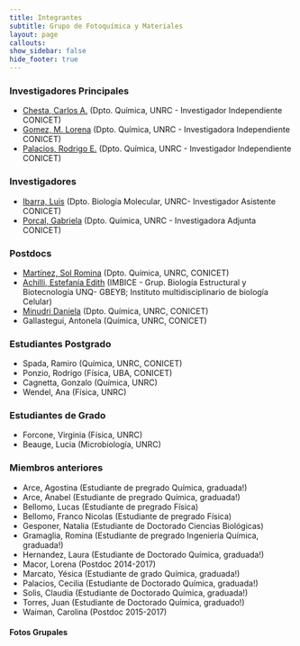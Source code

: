 ```yaml
---
title: Integrantes
subtitle: Grupo de Fotoquímica y Materiales
layout: page
callouts:
show_sidebar: false
hide_footer: true
---
```


### Investigadores Principales
- [Chesta, Carlos A.](/chesta) (Dpto. Química, UNRC - Investigador Independiente CONICET)
- [Gomez, M. Lorena](/gomez)  (Dpto. Química, UNRC - Investigadora Independiente CONICET)
- [Palacios, Rodrigo E.](/palacios) (Dpto. Química, UNRC  - Investigador Independiente CONICET)

### Investigadores
- [Ibarra, Luis](/ibarra) (Dpto. Biología Molecular, UNRC-  Investigador Asistente CONICET)
- [Porcal, Gabriela](/porcal) (Dpto. Química, UNRC  - Investigadora Adjunta CONICET)

### Postdocs
- [Martínez, Sol Romina](/martinez) (Dpto. Química, UNRC, CONICET)
- [Achilli, Estefanía Edith](/achilli) (IMBICE - Grup. Biología Estructural y Biotecnología UNQ- GBEYB; Instituto multidisciplinario de biología Celular)
- [Minudri Daniela](/minudri) (Dpto. Química, UNRC, CONICET)
- Gallastegui, Antonela (Química, UNRC, CONICET)

### Estudiantes Postgrado
- Spada, Ramiro (Química, UNRC, CONICET)
- Ponzio, Rodrigo (Física, UBA, CONICET)
- Cagnetta, Gonzalo (Química, UNRC)
- Wendel, Ana (Física, UNRC)

### Estudiantes de Grado
- Forcone, Virginia (Física, UNRC)
- Beauge, Lucia (Microbiología, UNRC)

### Miembros anteriores
- Arce, Agostina (Estudiante de pregrado Química, graduada!)
- Arce, Anabel  (Estudiante de pregrado Química, graduada!)
- Bellomo, Lucas (Estudiante de pregrado Física)
- Bellomo, Franco Nicolas (Estudiante de pregrado Física)
- Gesponer, Natalia (Estudiante de Doctorado Ciencias Biológicas)
- Gramaglia, Romina (Estudiante de pregrado Ingeniería Química, graduada!)
- Hernandez, Laura (Estudiante de Doctorado Química, graduada!)
- Macor, Lorena (Postdoc 2014-2017)
- Marcato, Yésica (Estudiante de grado Química, graduada!)
- Palacios, Cecilia (Estudiante de Doctorado Química, graduada!)
- Solis, Claudia (Estudiante de Doctorado Química, graduada!)
- Torres, Juan (Estudiante de Doctorado Química, graduado!)
- Waiman, Carolina (Postdoc 2015-2017)

#### Fotos Grupales

